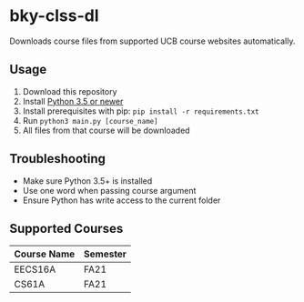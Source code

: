 # bky-clss-dl

Downloads course files from supported UCB course websites automatically.

## Usage
1. Download this repository
2. Install [Python 3.5 or newer](https://www.python.org/downloads/)
3. Install prerequisites with pip: `pip install -r requirements.txt`
2. Run `python3 main.py [course_name]`
3. All files from that course will be downloaded

## Troubleshooting
- Make sure Python 3.5+ is installed
- Use one word when passing course argument
- Ensure Python has write access to the current folder

## Supported Courses
| Course Name | Semester |
|------------|-----------|
| EECS16A    | FA21      |
| CS61A      | FA21      |